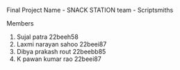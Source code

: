Final Project 
Name - SNACK STATION 
team - Scriptsmiths

Members 
1. Sujal patra  22beeh58 
2. Laxmi narayan sahoo 22beei87
3. Dibya prakash rout 22beebb85
4. K pawan kumar rao 22beei87


